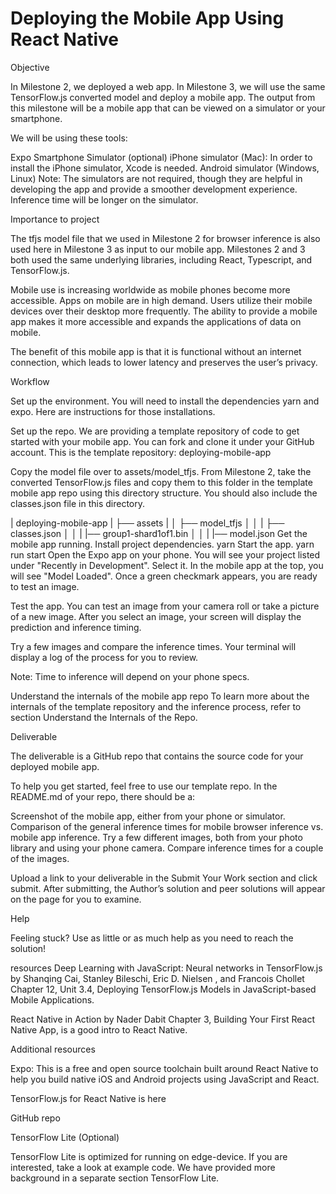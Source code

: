 # Deploying the Mobile App Using React Native

Objective

In Milestone 2, we deployed a web app. In Milestone 3, we will use the same TensorFlow.js converted model and deploy a mobile app. The output from this milestone will be a mobile app that can be viewed on a simulator or your smartphone.

We will be using these tools:

Expo
Smartphone
Simulator (optional)
iPhone simulator (Mac): In order to install the iPhone simulator, Xcode is needed.
Android simulator (Windows, Linux)
Note: The simulators are not required, though they are helpful in developing the app and provide a smoother development experience. Inference time will be longer on the simulator.

Importance to project

The tfjs model file that we used in Milestone 2 for browser inference is also used here in Milestone 3 as input to our mobile app. Milestones 2 and 3 both used the same underlying libraries, including React, Typescript, and TensorFlow.js.

Mobile use is increasing worldwide as mobile phones become more accessible. Apps on mobile are in high demand. Users utilize their mobile devices over their desktop more frequently. The ability to provide a mobile app makes it more accessible and expands the applications of data on mobile.

The benefit of this mobile app is that it is functional without an internet connection, which leads to lower latency and preserves the user’s privacy.

Workflow

Set up the environment.
You will need to install the dependencies yarn and expo. Here are instructions for those installations.

Set up the repo.
We are providing a template repository of code to get started with your mobile app. You can fork and clone it under your GitHub account. This is the template repository: deploying-mobile-app

Copy the model file over to assets/model_tfjs. From Milestone 2, take the converted TensorFlow.js files and copy them to this folder in the template mobile app repo using this directory structure. You should also include the classes.json file in this directory.

| deploying-mobile-app
| ├── assets
| │ ├── model_tfjs
│ │ | ├── classes.json
│ │ | |── group1-shard1of1.bin
│ │ | |── model.json
Get the mobile app running.
Install project dependencies.
yarn
Start the app.
yarn run start
Open the Expo app on your phone.
You will see your project listed under "Recently in Development". Select it.
In the mobile app at the top, you will see "Model Loaded". Once a green checkmark appears, you are ready to test an image.

Test the app.
You can test an image from your camera roll or take a picture of a new image. After you select an image, your screen will display the prediction and inference timing.

Try a few images and compare the inference times. Your terminal will display a log of the process for you to review.

Note: Time to inference will depend on your phone specs.

Understand the internals of the mobile app repo
To learn more about the internals of the template repository and the inference process, refer to section Understand the Internals of the Repo.

Deliverable

The deliverable is a GitHub repo that contains the source code for your deployed mobile app.

To help you get started, feel free to use our template repo. In the README.md of your repo, there should be a:

Screenshot of the mobile app, either from your phone or simulator.
Comparison of the general inference times for mobile browser inference vs. mobile app inference.
Try a few different images, both from your photo library and using your phone camera. Compare inference times for a couple of the images.

Upload a link to your deliverable in the Submit Your Work section and click submit. After submitting, the Author’s solution and peer solutions will appear on the page for you to examine.

Help

Feeling stuck? Use as little or as much help as you need to reach the solution!

resources
Deep Learning with JavaScript: Neural networks in TensorFlow.js by Shanqing Cai, Stanley Bileschi, Eric D. Nielsen , and Francois Chollet
Chapter 12, Unit 3.4, Deploying TensorFlow.js Models in JavaScript-based Mobile Applications.

React Native in Action by Nader Dabit
Chapter 3, Building Your First React Native App, is a good intro to React Native.

Additional resources

Expo: This is a free and open source toolchain built around React Native to help you build native iOS and Android projects using JavaScript and React.

TensorFlow.js for React Native is here

GitHub repo

TensorFlow Lite (Optional)

TensorFlow Lite is optimized for running on edge-device. If you are interested, take a look at example code. We have provided more background in a separate section TensorFlow Lite.
